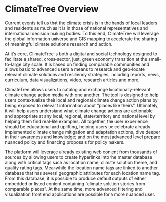 # ClimateTree Overview

Current events tell us that the climate crisis is in the hands of local leaders and residents as much as it is in those of national representatives and international decision making bodies. To this end, ClimateTree will leverage the global information universe and GIS mapping to accelerate the sharing of meaningful climate solutions research and action. 

At it’s core, ClimateTree is both a digital and social technology designed to facilitate a shared, cross-sector, just, green economy transition at the small-to-large city scale. It is based on finding comparable communities and allows basic to advanced users a means to research and geo-locate relevant climate solutions and resiliency strategies, including reports, news, curriculum, data visualizations, video, research articles and more. 

ClimateTree allows users to catalog and exchange locationally-relevant climate change action media with one another. The tool is designed to help users contextualize their local and regional climate change action plans by being exposed to relevant information about “places like theirs”. Ultimately, it  will help users understand what climate change actions are actionable and appropriate at any local, regional, state/territory and national level by helping them find real-life examples. All together, the user experience should be educational and uplifting, helping users to: celebrate already implemented climate change mitigation and adaptation actions, dive deeper in their awareness and knowledge; and on the most advanced level prepare nuanced policy and financing proposals for policy makers. 

The platform will leverage already existing web content from thousands of sources by allowing users to create hyperlinks into the master database along with critical tags such as location name, climate solution theme, and quality rating tags. Meanwhile the location name tags are linked to another database that has several geographic attributes for each location name tag. From this database, it is possible to produce default outputs of either embedded or listed content containing “climate solution stories from comparable places”. At the same time, more advanced filtering and visualization front end applications are possible for a more nuanced user.  

